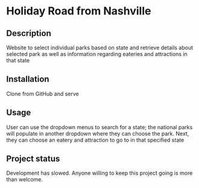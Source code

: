 # Holiday Road from Nashville

## Description
Website to select individual parks based on state and retrieve details about selected park as well as information regarding eateries and attractions in that state

## Installation

Clone from GitHub and serve 

## Usage
User can use the dropdown menus to search for a state; the national parks will populate in another dropdown where they can choose the park. Next, they can choose an eatery and attraction to go to in that specified state 

## Project status

Development has slowed. Anyone willing to keep this project going is more than welcome.






